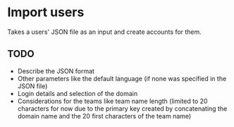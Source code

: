 # Import users

Takes a users' JSON file as an input and create accounts for them.

## TODO
- Describe the JSON format
- Other parameters like the default language (if none was specified in the JSON file)
- Login details and selection of the domain
- Considerations for the teams like team name length (limited to 20 characters for now due to the primary key created by concatenating the domain name and the 20 first characters of the team name)


